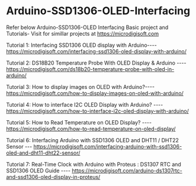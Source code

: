 # Arduino-SSD1306-OLED-Interfacing
Refer below Arduino-SSD1306-OLED Interfacing Basic project and Tutorials- Visit for simillar projects at https://microdigisoft.com

Tutorial 1: Interfacing SSD1306 OLED display with Arduino----https://microdigisoft.com/interfacing-ssd1306-oled-display-with-arduino/

Tutorial 2: DS18B20 Temperature Probe With OLED Display & Arduino ----https://microdigisoft.com/ds18b20-temperature-probe-with-oled-in-arduino/

Tutorial 3: How to display images on OLED with Arduino?----https://microdigisoft.com/how-to-display-images-on-oled-with-arduino/

Tutorial 4: How to interface I2C OLED Display with Arduino? ----https://microdigisoft.com/how-to-interface-i2c-oled-display-with-arduino/

Tutorial 5: How to Read Temperature on OLED Display? ----https://microdigisoft.com/how-to-read-temperature-on-oled-display/

Tutorial 6: Interfacing Arduino with SSD1306 OLED and DHT11 / DHT22 Sensor --- https://microdigisoft.com/interfacing-arduino-with-ssd1306-oled-and-dht11-dht22-sensor/

Tutorial 7: Real-Time Clock with Arduino with Proteus : DS1307 RTC and SSD1306 OLED Guide ---- https://microdigisoft.com/arduino-ds1307rtc-and-ssd1306-oled-display-in-proteus/
